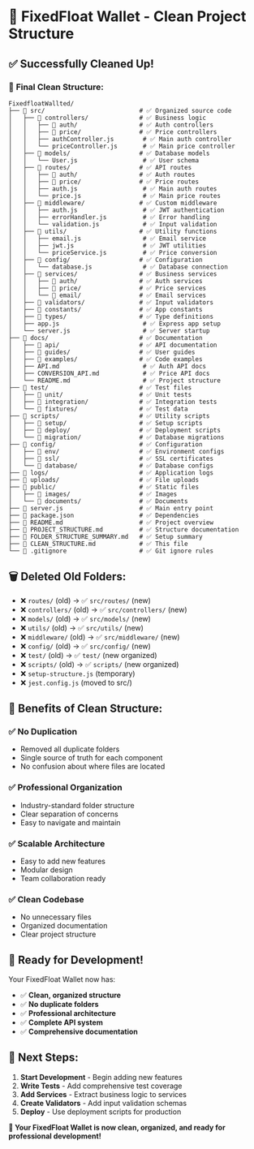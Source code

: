 # 🧹 FixedFloat Wallet - Clean Project Structure

## ✅ **Successfully Cleaned Up!**

### 📁 **Final Clean Structure:**

```
FixedfloatWallted/
├── 📁 src/                          # ✅ Organized source code
│   ├── 📁 controllers/              # ✅ Business logic
│   │   ├── 📁 auth/                 # ✅ Auth controllers
│   │   ├── 📁 price/                # ✅ Price controllers
│   │   ├── authController.js        # ✅ Main auth controller
│   │   └── priceController.js       # ✅ Main price controller
│   ├── 📁 models/                   # ✅ Database models
│   │   └── User.js                  # ✅ User schema
│   ├── 📁 routes/                   # ✅ API routes
│   │   ├── 📁 auth/                 # ✅ Auth routes
│   │   ├── 📁 price/                # ✅ Price routes
│   │   ├── auth.js                  # ✅ Main auth routes
│   │   └── price.js                 # ✅ Main price routes
│   ├── 📁 middleware/               # ✅ Custom middleware
│   │   ├── auth.js                  # ✅ JWT authentication
│   │   ├── errorHandler.js          # ✅ Error handling
│   │   └── validation.js            # ✅ Input validation
│   ├── 📁 utils/                    # ✅ Utility functions
│   │   ├── email.js                 # ✅ Email service
│   │   ├── jwt.js                   # ✅ JWT utilities
│   │   └── priceService.js          # ✅ Price conversion
│   ├── 📁 config/                   # ✅ Configuration
│   │   └── database.js              # ✅ Database connection
│   ├── 📁 services/                 # ✅ Business services
│   │   ├── 📁 auth/                 # ✅ Auth services
│   │   ├── 📁 price/                # ✅ Price services
│   │   └── 📁 email/                # ✅ Email services
│   ├── 📁 validators/               # ✅ Input validators
│   ├── 📁 constants/                # ✅ App constants
│   ├── 📁 types/                    # ✅ Type definitions
│   ├── app.js                       # ✅ Express app setup
│   └── server.js                    # ✅ Server startup
├── 📁 docs/                         # ✅ Documentation
│   ├── 📁 api/                      # ✅ API documentation
│   ├── 📁 guides/                   # ✅ User guides
│   ├── 📁 examples/                 # ✅ Code examples
│   ├── API.md                       # ✅ Auth API docs
│   ├── CONVERSION_API.md            # ✅ Price API docs
│   └── README.md                    # ✅ Project structure
├── 📁 test/                         # ✅ Test files
│   ├── 📁 unit/                     # ✅ Unit tests
│   ├── 📁 integration/              # ✅ Integration tests
│   └── 📁 fixtures/                 # ✅ Test data
├── 📁 scripts/                      # ✅ Utility scripts
│   ├── 📁 setup/                    # ✅ Setup scripts
│   ├── 📁 deploy/                   # ✅ Deployment scripts
│   └── 📁 migration/                # ✅ Database migrations
├── 📁 config/                       # ✅ Configuration
│   ├── 📁 env/                      # ✅ Environment configs
│   ├── 📁 ssl/                      # ✅ SSL certificates
│   └── 📁 database/                 # ✅ Database configs
├── 📁 logs/                         # ✅ Application logs
├── 📁 uploads/                      # ✅ File uploads
├── 📁 public/                       # ✅ Static files
│   ├── 📁 images/                   # ✅ Images
│   └── 📁 documents/                # ✅ Documents
├── 📄 server.js                     # ✅ Main entry point
├── 📄 package.json                  # ✅ Dependencies
├── 📄 README.md                     # ✅ Project overview
├── 📄 PROJECT_STRUCTURE.md          # ✅ Structure documentation
├── 📄 FOLDER_STRUCTURE_SUMMARY.md   # ✅ Setup summary
├── 📄 CLEAN_STRUCTURE.md            # ✅ This file
└── 📄 .gitignore                    # ✅ Git ignore rules
```

## 🗑️ **Deleted Old Folders:**

- ❌ `routes/` (old) → ✅ `src/routes/` (new)
- ❌ `controllers/` (old) → ✅ `src/controllers/` (new)
- ❌ `models/` (old) → ✅ `src/models/` (new)
- ❌ `utils/` (old) → ✅ `src/utils/` (new)
- ❌ `middleware/` (old) → ✅ `src/middleware/` (new)
- ❌ `config/` (old) → ✅ `src/config/` (new)
- ❌ `test/` (old) → ✅ `test/` (new organized)
- ❌ `scripts/` (old) → ✅ `scripts/` (new organized)
- ❌ `setup-structure.js` (temporary)
- ❌ `jest.config.js` (moved to src/)

## 🎯 **Benefits of Clean Structure:**

### ✅ **No Duplication**

- Removed all duplicate folders
- Single source of truth for each component
- No confusion about where files are located

### ✅ **Professional Organization**

- Industry-standard folder structure
- Clear separation of concerns
- Easy to navigate and maintain

### ✅ **Scalable Architecture**

- Easy to add new features
- Modular design
- Team collaboration ready

### ✅ **Clean Codebase**

- No unnecessary files
- Organized documentation
- Clear project structure

## 🚀 **Ready for Development!**

Your FixedFloat Wallet now has:

- ✅ **Clean, organized structure**
- ✅ **No duplicate folders**
- ✅ **Professional architecture**
- ✅ **Complete API system**
- ✅ **Comprehensive documentation**

## 📝 **Next Steps:**

1. **Start Development** - Begin adding new features
2. **Write Tests** - Add comprehensive test coverage
3. **Add Services** - Extract business logic to services
4. **Create Validators** - Add input validation schemas
5. **Deploy** - Use deployment scripts for production

**🎉 Your FixedFloat Wallet is now clean, organized, and ready for professional development!**
